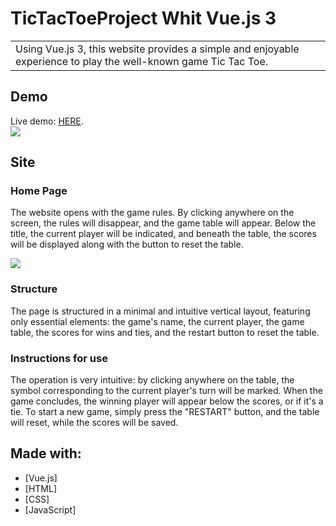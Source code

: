 # TicTacToeProject Whit Vue.js 3

<table>
<tr>
<td>
Using Vue.js 3, this website provides a simple and enjoyable experience to play the well-known game Tic Tac Toe.
</td>
</tr>
</table>

## Demo

Live demo: <a href="https://main--tictactoegamevue.netlify.app/" target="_blank">HERE</a>.</h4>
<br>
![](https://komarev.com/ghpvc/?username=MatteoGranata&color=e2b6ff&style=flat-square)

## Site

### Home Page

The website opens with the game rules. By clicking anywhere on the screen, the rules will disappear, and the game table will appear. Below the title, the current player will be indicated, and beneath the table, the scores will be displayed along with the button to reset the table.

![](https://i.postimg.cc/6QcLCfKT/Home-page-tic-tac-toe.png)

### Structure

The page is structured in a minimal and intuitive vertical layout, featuring only essential elements: the game's name, the current player, the game table, the scores for wins and ties, and the restart button to reset the table.

### Instructions for use

The operation is very intuitive: by clicking anywhere on the table, the symbol corresponding to the current player's turn will be marked. When the game concludes, the winning player will appear below the scores, or if it's a tie. To start a new game, simply press the "RESTART" button, and the table will reset, while the scores will be saved.

## Made with:

- [Vue.js]
- [HTML]
- [CSS]
- [JavaScript]
